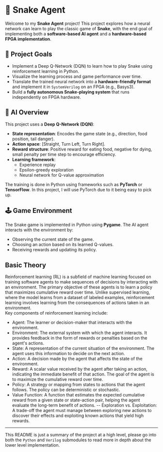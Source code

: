 # 🐍 Snake Agent

Welcome to my **Snake Agent** project! This project explores how a neural network can learn to play the classic game of **Snake**, with the end goal of implementing both a **software-based AI agent** and a **hardware-based FPGA implementation**.

## 🎯 Project Goals

- Implement a Deep Q-Network (DQN) to learn how to play Snake using reinforcement learning in Python.
- Visualize the learning process and game performance over time.
- Translate the trained neural network into a **hardware-friendly format** and implement it in `SystemVerilog` on an FPGA (e.g., Basys3).
- Build a **fully autonomous Snake-playing system** that runs independently on FPGA hardware.

## 🧠 AI Overview

This project uses a **Deep Q-Network (DQN)**:
- **State representation**: Encodes the game state (e.g., direction, food position, tail danger).
- **Action space**: [Straight, Turn Left, Turn Right].
- **Reward structure**: Positive reward for eating food, negative for dying, small penalty per time step to encourage efficiency.
- **Learning framework**: 
  - Experience replay
  - Epsilon-greedy exploration
  - Neural network for Q-value approximation

The training is done in Python using frameworks such as **PyTorch** or **TensorFlow**. In this project, I will use PyTorch due to it being easy to pick up.

## 🕹️ Game Environment

The Snake game is implemented in Python using **Pygame**. The AI agent interacts with the environment by:
- Observing the current state of the game.
- Choosing an action based on its learned Q-values.
- Receiving rewards and updating its policy.

## Basic Theory

Reinforcement learning (RL) is a subfield of machine learning focused on training software agents to make sequences of decisions by interacting with an environment. The primary objective of these agents is to learn a policy that maximizes cumulative reward over time. Unlike supervised learning, where the model learns from a dataset of labeled examples, reinforcement learning involves learning from the consequences of actions taken in an environment.
<br />
Key components of reinforcement learning include:

- Agent: The learner or decision-maker that interacts with the environment.
- Environment: The external system with which the agent interacts. It provides feedback in the form of rewards or penalties based on the agent's actions.
- State: A representation of the current situation of the environment. The agent uses this information to decide on the next action.
- Action: A decision made by the agent that affects the state of the environment.
- Reward: A scalar value received by the agent after taking an action, indicating the immediate benefit of that action. The goal of the agent is to maximize the cumulative    reward over time.
- Policy: A strategy or mapping from states to actions that the agent follows. The policy can be deterministic or stochastic.
- Value Function: A function that estimates the expected cumulative reward from a given state or state-action pair, helping the agent evaluate the long-term benefit of        actions.
-- Exploration vs. Exploitation: A trade-off the agent must manage between exploring new actions to discover their effects and exploiting known actions that yield high         rewards.

---

This README is just a summary of the project at a high level, please go into both the `Python` and `Verilog` submodules to read more in depth about the lower level implementation.

